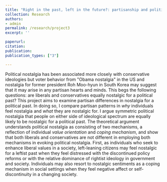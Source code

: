 ```yaml
---
title: "Right in the past, left in the future?: partisanship and politics of nostalgia"
collection: Research
authors: 
- admin
permalink: /research/project3
excerpt: ''

paperurl: 
citation:
publication: 
publication_types: ["3"]

---
```


Political nostalgia has been associated more closely with conservative ideologies but voter behavior from "Obama nostalgia" in the US and nostalgia for former president Roh Moo-hyun in South Korea may suggest that it may arise in any partisan hearts and minds. This begs the following questions: are liberals and conservatives equally nostalgic for a political past? This project aims to examine partisan differences in nostalgia for a political past. In doing so, I compare partisan patterns in *why* individuals feel nostalgia and *what* they are nostalgic for. I argue symmetric political nostalgia that people on either side of ideological spectrum are equally likely to be nostalgic for a political past. The theoretical argument understands political nostalgia as consisting of two mechanisms, a reflection of individual *value orientation* and *coping mechanism*, and show that both liberals and conservatives are not different in employing both mechanisms in evoking political nostalgia. First, as individuals who seek to enhance liberal values in a society, left-leaning citizens may feel nostalgic for a leftist past when they feel distressed with the discontinued policy reforms or with the relative dominance of rightist ideology in government and society. Individuals may also resort to nostalgic sentiments as a coping mechanism in social settings when they feel negative affect or self-discontinuity in a changing society. 
